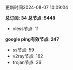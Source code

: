 更新时间2024-08-07 10:09:04

**总订阅: 34**
**总节点: 5448**
- vless节点: 11

**google ping有效节点: 247**
- ss节点: 59
- v2ray节点: 162
- trojan节点: 26
